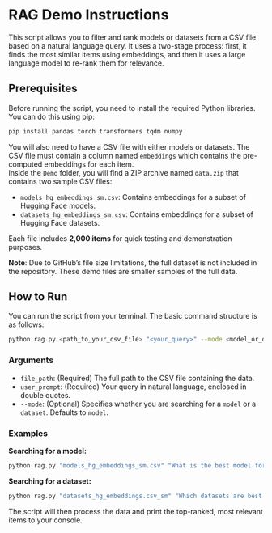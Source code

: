 # RAG Demo Instructions

This script allows you to filter and rank models or datasets from a CSV file based on a natural language query. It uses a two-stage process: first, it finds the most similar items using embeddings, and then it uses a large language model to re-rank them for relevance.

## Prerequisites

Before running the script, you need to install the required Python libraries. You can do this using pip:

```bash
pip install pandas torch transformers tqdm numpy
```

You will also need to have a CSV file with either models or datasets. The CSV file must contain a column named `embeddings` which contains the pre-computed embeddings for each item. <br>
Inside the `Demo` folder, you will find a ZIP archive named `data.zip` that contains two sample CSV files:
- `models_hg_embeddings_sm.csv`: Contains embeddings for a subset of Hugging Face models.
- `datasets_hg_embeddings_sm.csv`: Contains embeddings for a subset of Hugging Face datasets.

Each file includes **2,000 items** for quick testing and demonstration purposes.

**Note**: Due to GitHub’s file size limitations, the full dataset is not included in the repository. These demo files are smaller samples of the full data.

## How to Run

You can run the script from your terminal. The basic command structure is as follows:

```bash
python rag.py <path_to_your_csv_file> "<your_query>" --mode <model_or_dataset>
```

### Arguments

*   `file_path`: (Required) The full path to the CSV file containing the data.
*   `user_prompt`: (Required) Your query in natural language, enclosed in double quotes.
*   `--mode`: (Optional) Specifies whether you are searching for a `model` or a `dataset`. Defaults to `model`.

### Examples

**Searching for a model:**

```bash
python rag.py "models_hg_embeddings_sm.csv" "What is the best model for text generation?" --mode model
```

**Searching for a dataset:**

```bash
python rag.py "datasets_hg_embeddings.csv_sm" "Which datasets are best for sentiment analysis in Italian?" --mode dataset
```

The script will then process the data and print the top-ranked, most relevant items to your console.
